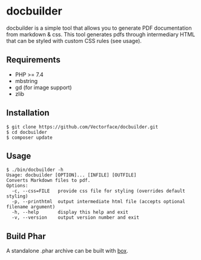 # docbuilder

docbuilder is a simple tool that allows you to generate PDF documentation from markdown & css.
This tool generates pdfs through intermediary HTML that can be styled with custom CSS rules (see usage).

## Requirements

* PHP >= 7.4
* mbstring
* gd (for image support)
* zlib

## Installation

```shell
$ git clone https://github.com/Vectorface/docbuilder.git
$ cd docbuilder
$ composer update
```

## Usage

```shell
$ ./bin/docbuilder -h
Usage: docbuilder [OPTION]... [INFILE] [OUTFILE]
Converts Markdown files to pdf.
Options:
  -c, --css=FILE   provide css file for styling (overrides default styling)
  -p, --printhtml  output intermediate html file (accepts optional filename argument)
  -h, --help       display this help and exit
  -v, --version    output version number and exit
```

## Build Phar

A standalone .phar archive can be built with [box](https://github.com/box-project/box2 "Box Project").
